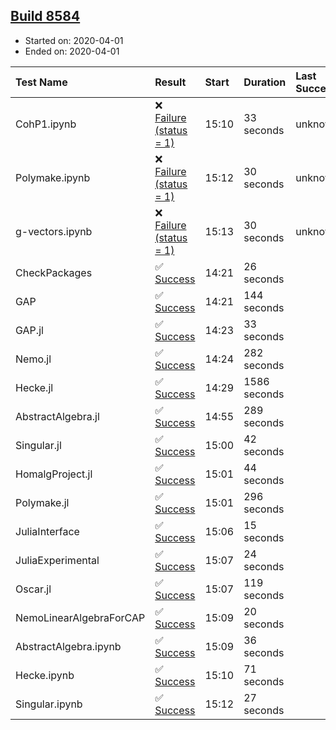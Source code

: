 ## [Build 8584](https://oscarci.mathematik.uni-kl.de/job/oscar/8584/)

* Started on: 2020-04-01
* Ended on: 2020-04-01

| Test Name    | Result | Start | Duration | Last Success | First Failure |
|:-------------|:-------|:------|:---------|:-------------|:--------------|
| CohP1.ipynb | ❌ [Failure (status = 1)](https://oscarci.mathematik.uni-kl.de/job/oscar/8584/artifact/logs/build-8584/CohP1.ipynb.log) | 15:10 | 33 seconds | unknown | unknown |
| Polymake.ipynb | ❌ [Failure (status = 1)](https://oscarci.mathematik.uni-kl.de/job/oscar/8584/artifact/logs/build-8584/Polymake.ipynb.log) | 15:12 | 30 seconds | unknown | unknown |
| g-vectors.ipynb | ❌ [Failure (status = 1)](https://oscarci.mathematik.uni-kl.de/job/oscar/8584/artifact/logs/build-8584/g-vectors.ipynb.log) | 15:13 | 30 seconds | unknown | unknown |
| CheckPackages | ✅ [Success](https://oscarci.mathematik.uni-kl.de/job/oscar/8584/artifact/logs/build-8584/CheckPackages.log) | 14:21 | 26 seconds |  |  |
| GAP | ✅ [Success](https://oscarci.mathematik.uni-kl.de/job/oscar/8584/artifact/logs/build-8584/GAP.log) | 14:21 | 144 seconds |  |  |
| GAP.jl | ✅ [Success](https://oscarci.mathematik.uni-kl.de/job/oscar/8584/artifact/logs/build-8584/GAP.jl.log) | 14:23 | 33 seconds |  |  |
| Nemo.jl | ✅ [Success](https://oscarci.mathematik.uni-kl.de/job/oscar/8584/artifact/logs/build-8584/Nemo.jl.log) | 14:24 | 282 seconds |  |  |
| Hecke.jl | ✅ [Success](https://oscarci.mathematik.uni-kl.de/job/oscar/8584/artifact/logs/build-8584/Hecke.jl.log) | 14:29 | 1586 seconds |  |  |
| AbstractAlgebra.jl | ✅ [Success](https://oscarci.mathematik.uni-kl.de/job/oscar/8584/artifact/logs/build-8584/AbstractAlgebra.jl.log) | 14:55 | 289 seconds |  |  |
| Singular.jl | ✅ [Success](https://oscarci.mathematik.uni-kl.de/job/oscar/8584/artifact/logs/build-8584/Singular.jl.log) | 15:00 | 42 seconds |  |  |
| HomalgProject.jl | ✅ [Success](https://oscarci.mathematik.uni-kl.de/job/oscar/8584/artifact/logs/build-8584/HomalgProject.jl.log) | 15:01 | 44 seconds |  |  |
| Polymake.jl | ✅ [Success](https://oscarci.mathematik.uni-kl.de/job/oscar/8584/artifact/logs/build-8584/Polymake.jl.log) | 15:01 | 296 seconds |  |  |
| JuliaInterface | ✅ [Success](https://oscarci.mathematik.uni-kl.de/job/oscar/8584/artifact/logs/build-8584/JuliaInterface.log) | 15:06 | 15 seconds |  |  |
| JuliaExperimental | ✅ [Success](https://oscarci.mathematik.uni-kl.de/job/oscar/8584/artifact/logs/build-8584/JuliaExperimental.log) | 15:07 | 24 seconds |  |  |
| Oscar.jl | ✅ [Success](https://oscarci.mathematik.uni-kl.de/job/oscar/8584/artifact/logs/build-8584/Oscar.jl.log) | 15:07 | 119 seconds |  |  |
| NemoLinearAlgebraForCAP | ✅ [Success](https://oscarci.mathematik.uni-kl.de/job/oscar/8584/artifact/logs/build-8584/NemoLinearAlgebraForCAP.log) | 15:09 | 20 seconds |  |  |
| AbstractAlgebra.ipynb | ✅ [Success](https://oscarci.mathematik.uni-kl.de/job/oscar/8584/artifact/logs/build-8584/AbstractAlgebra.ipynb.log) | 15:09 | 36 seconds |  |  |
| Hecke.ipynb | ✅ [Success](https://oscarci.mathematik.uni-kl.de/job/oscar/8584/artifact/logs/build-8584/Hecke.ipynb.log) | 15:10 | 71 seconds |  |  |
| Singular.ipynb | ✅ [Success](https://oscarci.mathematik.uni-kl.de/job/oscar/8584/artifact/logs/build-8584/Singular.ipynb.log) | 15:12 | 27 seconds |  |  |

